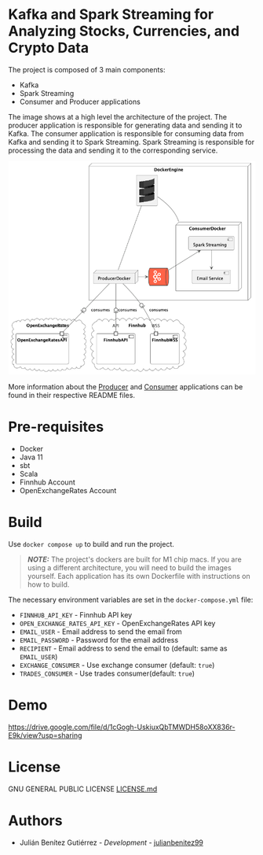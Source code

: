 # Kafka and Spark Streaming for Analyzing Stocks, Currencies, and Crypto Data

The project is composed of 3 main components: 
- Kafka
- Spark Streaming
- Consumer and Producer applications

The image shows at a high level the architecture of the project. 
The producer application is responsible for generating data and sending it to Kafka. 
The consumer application is responsible for consuming data from Kafka and sending it to Spark Streaming. 
Spark Streaming is responsible for processing the data and sending it to the corresponding service.

![](assets/project-archiquecture.png)

More information about the [Producer](./producer/README.md) and [Consumer](./consumer/README.md) applications can be found in their respective README files.

# Pre-requisites
- Docker
- Java 11
- sbt
- Scala
- Finnhub Account
- OpenExchangeRates Account

# Build

Use `docker compose up` to build and run the project.

> **_NOTE:_** The project's dockers are built for M1 chip macs. If you are using a different architecture, you will need to build the images yourself. 
> Each application has its own Dockerfile with instructions on how to build.

The necessary environment variables are set in the `docker-compose.yml` file:
- `FINNHUB_API_KEY` - Finnhub API key
- `OPEN_EXCHANGE_RATES_API_KEY` - OpenExchangeRates API key
- `EMAIL_USER` - Email address to send the email from
- `EMAIL_PASSWORD` - Password for the email address
- `RECIPIENT` - Email address to send the email to (default: same as `EMAIL_USER`)
- `EXCHANGE_CONSUMER` - Use exchange consumer (default: `true`)
- `TRADES_CONSUMER` - Use trades consumer(default: `true`)

# Demo
https://drive.google.com/file/d/1cGogh-UskiuxQbTMWDH58oXX836r-E9k/view?usp=sharing

# License

GNU GENERAL PUBLIC LICENSE [LICENSE.md](LICENSE.md)

# Authors

* Julián Benítez Gutiérrez - *Development* - [julianbenitez99](https://github.com/julianbenitez99)

